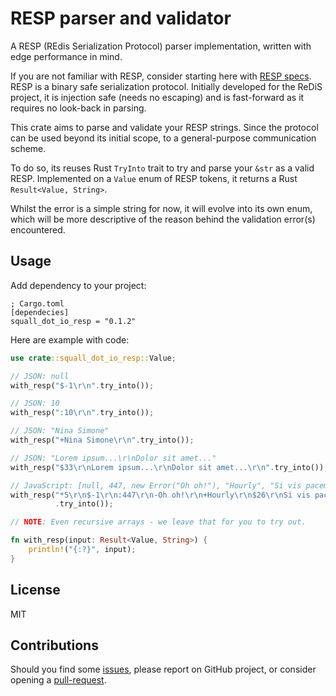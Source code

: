 # RESP parser and validator

A RESP (REdis Serialization Protocol) parser implementation,
written with edge performance in mind.

If you are not familiar with RESP, consider starting here with
[RESP specs]. RESP is a binary safe serialization
protocol. Initially developed for the ReDiS project, it is injection
safe (needs no escaping) and is fast-forward as it requires no
look-back in parsing.

This crate aims to parse and validate your RESP strings. Since the
protocol can be used beyond its initial scope, to a general-purpose
communication scheme.

To do so, its reuses Rust `TryInto` trait to try and parse your `&str`
as a valid RESP. Implemented on a `Value` enum of RESP tokens, it
returns a Rust `Result<Value, String>`.

Whilst the error is a simple string for now, it will evolve into its own
enum, which will be more descriptive of the reason behind the validation
error(s) encountered.

## Usage

Add dependency to your project:
```editorconfig
; Cargo.toml
[dependecies]
squall_dot_io_resp = "0.1.2"
```

Here are example with code:
```rust
use crate::squall_dot_io_resp::Value;

// JSON: null
with_resp("$-1\r\n".try_into());

// JSON: 10
with_resp(":10\r\n".try_into());

// JSON: "Nina Simone"
with_resp("+Nina Simone\r\n".try_into());

// JSON: "Lorem ipsum...\r\nDolor sit amet..."
with_resp("$33\r\nLorem ipsum...\r\nDolor sit amet...\r\n".try_into());

// JavaScript: [null, 447, new Error("Oh oh!"), "Hourly", "Si vis pacem,\r\npara bellum"]
with_resp("*5\r\n$-1\r\n:447\r\n-Oh oh!\r\n+Hourly\r\n$26\r\nSi vis pacem,\r\npara bellum\r\n"
          .try_into());

// NOTE: Even recursive arrays - we leave that for you to try out.

fn with_resp(input: Result<Value, String>) {
    println!("{:?}", input);
}
```

## License

MIT

## Contributions

Should you find some [issues], please report on GitHub
project, or consider opening a [pull-request].

[RESP specs]: <https://redis.io/docs/reference/protocol-spec/>
[issues]: <https://github.com/SalathielGenese/resp/issues/>
[pull-request]: <https://github.com/SalathielGenese/resp/compare/>
